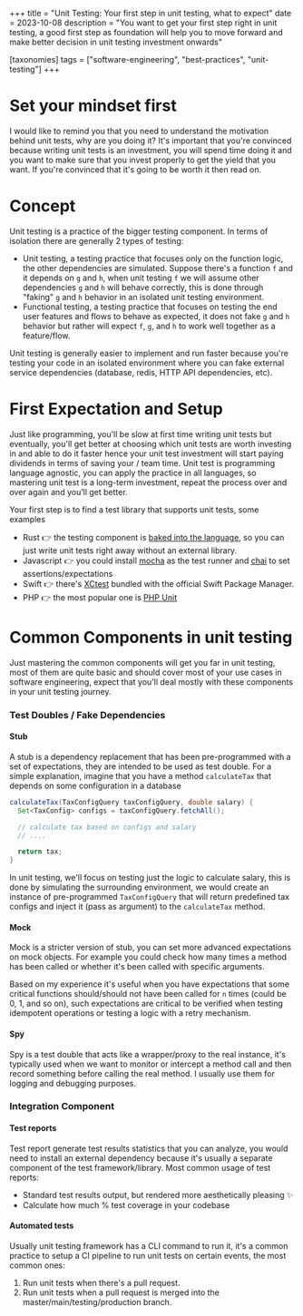 +++
title = "Unit Testing: Your first step in unit testing, what to expect"
date = 2023-10-08
description = "You want to get your first step right in unit testing, a good first step as foundation will help you to move forward and make better decision in unit testing investment onwards"

[taxonomies]
tags = ["software-engineering", "best-practices", "unit-testing"]
+++


# Set your mindset first
I would like to remind you that you need to understand the motivation behind unit tests,
why are you doing it? It's important that you're convinced because writing unit tests is an investment,
you will spend time doing it and you want to make sure that you invest properly to get the yield that you want.
If you're convinced that it's going to be worth it then read on.

# Concept
Unit testing is a practice of the bigger testing component. In terms of isolation there are generally 2 types of testing:
* Unit testing, a testing practice that focuses only on the function logic, the other dependencies are simulated. Suppose there's a function `f` and it depends on `g` and `h`,
when unit testing `f` we will assume other dependencies `g` and `h` will behave correctly, this is done through "faking" `g` and `h` behavior in
an isolated unit testing environment.
* Functional testing, a testing practice that focuses on testing the end user features and flows to behave as expected, it does not fake `g` and `h` behavior
but rather will expect `f`, `g`, and `h` to work well together as a feature/flow.

Unit testing is generally easier to implement and run faster because you're testing your code in an isolated environment
where you can fake external service dependencies (database, redis, HTTP API dependencies, etc).

# First Expectation and Setup
Just like programming, you'll be slow at first time writing unit tests but eventually,
you'll get better at choosing which unit tests are worth investing in and able to do it faster hence your unit test investment will start paying dividends in terms of
saving your / team time. Unit test is programming language agnostic, you can apply the practice in all languages, so
mastering unit test is a long-term investment, repeat the process over and over again and you’ll get better.

Your first step is to find a test library that supports unit tests, some examples
* Rust 👉 the testing component is [baked into the language](https://doc.rust-lang.org/rust-by-example/testing/unit_testing.html), so you can just write unit tests right away without an external library.
* Javascript 👉 you could install [mocha](https://mochajs.org) as the test runner and [chai](https://www.chaijs.com) to set assertions/expectations
* Swift 👉 there's [XCtest](https://www.swift.org/server/guides/testing.html) bundled with the official Swift Package Manager.
* PHP 👉 the most popular one is [PHP Unit](https://phpunit.de)


# Common Components in unit testing
Just mastering the common components will get you far in unit testing,
most of them are quite basic and should cover most of your use cases in software engineering,
expect that you'll deal mostly with these components in your unit testing journey.

### Test Doubles / Fake Dependencies
#### Stub
A stub is a dependency replacement that has been pre-programmed with a set of expectations,
they are intended to be used as test double. For a simple explanation, imagine that you have a method `calculateTax` that
depends on some configuration in a database
```java
calculateTax(TaxConfigQuery taxConfigQuery, double salary) {
  Set<TaxConfig> configs = taxConfigQuery.fetchAll();

  // calculate tax based on configs and salary
  // ....

  return tax;
}
```

In unit testing, we'll focus on testing just the logic to calculate salary, this is done by simulating the surrounding environment,
we would create an instance of pre-programmed `TaxConfigQuery` that will return predefined tax configs and inject it (pass as argument)
to the `calculateTax` method.

#### Mock
Mock is a stricter version of stub, you can set more advanced expectations on mock objects. For example
you could check how many times a method has been called or whether it's been called with specific arguments.

Based on my experience it's useful when you have expectations that some critical functions should/should not have
been called for `n` times (could be 0, 1, and so on), such expectations are critical to be verified
when testing idempotent operations or testing a logic with a retry mechanism.


#### Spy
Spy is a test double that acts like a wrapper/proxy to the real instance, it's typically used
when we want to monitor or intercept a method call and then record something before calling the real method.
I usually use them for logging and debugging purposes.


### Integration Component
#### Test reports
Test report generate test results statistics that you can analyze,
you would need to install an external dependency because it's usually a separate component of the test framework/library.
Most common usage of test reports:
* Standard test results output, but rendered more aesthetically pleasing ✨
* Calculate how much % test coverage in your codebase

#### Automated tests
Usually unit testing framework has a CLI command to run it,
it's a common  practice to  setup a CI pipeline to run unit tests on certain events,
the most common ones:
1. Run unit tests when there's a pull request.
2. Run unit tests when a pull request is merged into the master/main/testing/production branch.

